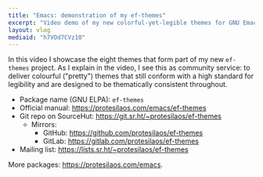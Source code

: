 ```yaml
---
title: "Emacs: demonstration of my ef-themes"
excerpt: "Video demo of my new colorful-yet-legible themes for GNU Emacs."
layout: vlog
mediaid: "h7VOd7CVz10"
---
```


In this video I showcase the eight themes that form part of my new
`ef-themes` project.  As I explain in the video, I see this as community
service: to deliver colourful ("pretty") themes that still conform with
a high standard for legibility and are designed to be thematically
consistent throughout.

+ Package name (GNU ELPA): `ef-themes`
+ Official manual: <https://protesilaos.com/emacs/ef-themes>
+ Git repo on SourceHut: <https://git.sr.ht/~protesilaos/ef-themes>
  - Mirrors:
    + GitHub: <https://github.com/protesilaos/ef-themes>
    + GitLab: <https://gitlab.com/protesilaos/ef-themes>
+ Mailing list: <https://lists.sr.ht/~protesilaos/ef-themes>

More packages: <https://protesilaos.com/emacs>.
